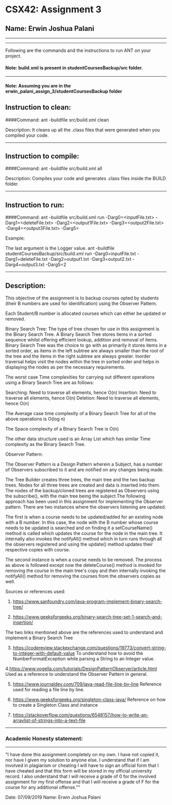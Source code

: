 # CSX42: Assignment 3
## Name: Erwin Joshua Palani

-----------------------------------------------------------------------
-----------------------------------------------------------------------


Following are the commands and the instructions to run ANT on your project.
#### Note: build.xml is present in studentCoursesBackup/src folder.

-----------------------------------------------------------------------
#### Note: Assuming you are in the erwin_palani_assign_3/studentCoursesBackup folder

## Instruction to clean:

####Command: 
ant -buildfile src/build.xml clean

Description: It cleans up all the .class files that were generated when you
compiled your code.

-----------------------------------------------------------------------
## Instruction to compile:

####Command: ant -buildfile src/build.xml all

Description: Compiles your code and generates .class files inside the BUILD folder.

-----------------------------------------------------------------------
## Instruction to run:

####Command: 
ant -buildfile src/build.xml run -Darg0=<inputFile.txt> -Darg1=<deleteFile.txt> -Darg2=<output1File.txt> -Darg3=<output2File.txt> -Darg4=<output3File.txt> -Darg5=<Logger-Value> 

Example:

The last argument is the Logger value. 
ant -buildfile studentCoursesBackup/src/build.xml run -Darg0=inputFile.txt -Darg1=deleteFile.txt -Darg2=output1.txt -Darg3=output2.txt -Darg4=output3.txt -Darg5=2



-----------------------------------------------------------------------
## Description:

This objective of the assignment is to backup courses opted by students (their B numbers are used for identification) using the Observer Pattern. 

Each Student/B number is allocated courses which can either be updated or removed. 

Binary Search Tree:
The type of tree chosen for use in this assignment is the Binary Search Tree. A Binary Search Tree stores items in a sorted sequence whilst offering efficient lookup, addition and removal of items. Binary Search Tree was the choice to go with as primarily it stores items in a sorted order, as items in the left subtree are always smaller than the root of the tree and the items in the right subtree are always greater. Inorder traversal helps visit the nodes within the tree in sorted order and helps in displaying the nodes as per the necessary requirements.

The worst case Time complexities for carrying out different operations using a Binary Search Tree are as follows:

Searching: Need to traverse all elements, hence O(n)
Insertion: Need to traverse all elements, hence O(n)
Deletion: Need to traverse all elements, hence O(n)

The Average case time complexity of a Binary Search Tree for all of the above operations is O(log n)

The Space complexity of a Binary Search Tree is O(n)

The other data structure used is an Array List which has similar Time complexity as the Binary Search Tree.

Observer Pattern:

The Observer Pattern is a Design Pattern wherein a Subject, has a number of Observers subscribed to it and are notified on any changes being made.

The Tree Builder creates three trees, the main tree and the two backup trees. Nodes for all three trees are created and data is inserted into them. The nodes of the backup/cloned trees are registered as Observers using the subscribe(), with the main tree being the subject.The following approach has been used in this assignment for implementing the Observer pattern. There are two instances where the observers listening are updated. 

The first is when a course needs to be updated/added for an existing node with a B number. In this case, the node with the B number whose course needs to be updated is searched and on finding it a setCourseName() method is called which updates the course for the node in the main tree. It internally also invokes the notifyAll() method which in turn runs through all the observers registered and using the update() method updates their respective copies with course.

The second instance is when a course needs to be removed. The process as above is followed except now the deleteCourse() method is invoked for removing the course in the main tree's copy and then internally invoking the notifyAll() method for removing the courses from the observers copies as well.

Sources or references used:

1. https://www.sanfoundry.com/java-program-implement-binary-search-tree/

2. https://www.geeksforgeeks.org/binary-search-tree-set-1-search-and-insertion/

The two links mentioned above are the references used to understand and implement a Binary Search Tree

3. https://codereview.stackexchange.com/questions/19773/convert-string-to-integer-with-default-value
To understand how to avoid the NumberFormatException while parsing a String to an Integer value.

4.https://www.vogella.com/tutorials/DesignPatternObserver/article.html
Used as a reference to understand the Observer Pattern in general.

5. https://www.journaldev.com/709/java-read-file-line-by-line
Reference used for reading a file line by line.

6. https://www.geeksforgeeks.org/singleton-class-java/
Reference on how to create a Singleton Class and instance

7. https://stackoverflow.com/questions/6548157/how-to-write-an-arraylist-of-strings-into-a-text-file

-----------------------------------------------------------------------
### Academic Honesty statement:
-----------------------------------------------------------------------

"I have done this assignment completely on my own. I have not copied it, nor have I given my solution to anyone else. I understand that if I am involved in plagiarism or cheating I will have to sign an official form that I have cheated and that this form will be stored in my official university record. I also understand that I will receive a grade of 0 for the involved assignment for my first offense and that I will receive a grade of F for the course for any additional offense.""

Date: 07/09/2019
Name: Erwin Joshua Palani 


